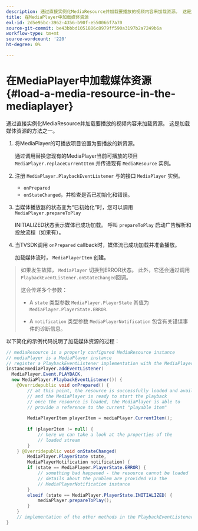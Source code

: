 ```yaml
---
description: 通过直接实例化MediaResource并加载要播放的视频内容来加载资源。 这是加载媒体资源的方法之一。
title: 在MediaPlayer中加载媒体资源
exl-id: 2d5e95bc-3962-4356-b90f-e550066f7a70
source-git-commit: be43bbbd1051886c8979ff590a3197b2a7249b6a
workflow-type: tm+mt
source-wordcount: '220'
ht-degree: 0%

---
```


# 在MediaPlayer中加载媒体资源 {#load-a-media-resource-in-the-mediaplayer}

通过直接实例化MediaResource并加载要播放的视频内容来加载资源。 这是加载媒体资源的方法之一。

1. 将MediaPlayer的可播放项目设置为要播放的新资源。

   通过调用替换您现有的MediaPlayer当前可播放的项目 `MediaPlayer.replaceCurrentItem` 并传递现有 `MediaResource` 实例。

1. 注册 `MediaPlayer.PlaybackEventListener` 与的接口 `MediaPlayer` 实例。

   * `onPrepared`
   * `onStateChanged`，并检查是否已初始化和错误。

1. 当媒体播放器的状态变为“已初始化”时，您可以调用 `MediaPlayer.prepareToPlay`

   INITIALIZED状态表示媒体已成功加载。 呼叫 `prepareToPlay` 启动广告解析和投放流程（如果有）。

1. 当TVSDK调用 `onPrepared` callback时，媒体流已成功加载并准备播放。

   加载媒体流时， `MediaPlayerItem` 创建。

>如果发生故障， `MediaPlayer` 切换到ERROR状态。 此外，它还会通过调用 `PlaybackEventListener.onStateChanged`回调。
>
>这会传递多个参数：
>* A `state` 类型参数 `MediaPlayer.PlayerState` 其值为 `MediaPlayer.PlayerState.ERROR`.
>
>* A `notification` 类型参数 `MediaPlayerNotification` 包含有关错误事件的诊断信息。


以下简化的示例代码说明了加载媒体资源的过程：

```java
// mediaResource is a properly configured MediaResource instance 
// mediaPlayer is a MediaPlayer instance 
// register a PlaybackEventListener implementation with the MediaPlayer  
instancemediaPlayer.addEventListener( 
  MediaPlayer.Event.PLAYBACK, 
  new MediaPlayer.PlaybackEventListener()) { 
    @Overridepublic void onPrepared() { 
        // at this point, the resource is successfully loaded and available 
        // and the MediaPlayer is ready to start the playback 
        // once the resource is loaded, the MediaPlayer is able to 
        // provide a reference to the current "playable item" 
 
        MediaPlayerItem playerItem = mediaPlayer.CurrentItem(); 
 
        if (playerItem != null) {     
            // here we can take a look at the properties of the     
            // loaded stream 
        } 
    } @Overridepublic void onStateChanged( 
        MediaPlayer.PlayerState state,  
        MediaPlayerNotification notification) { 
        if (state == MediaPlayer.PlayerState.ERROR) { 
            // something bad happened - the resource cannot be loaded    
            // details about the problem are provided via the  
            // MediaPlayerNotification instance 
        }  
        elseif (state == MediaPlayer.PlayerState.INITIALIZED) {     
            mediaPlayer.prepareToPlay(); 
        } 
    } 
    // implementation of the other methods in the PlaybackEventListener interface... 
} 
```
